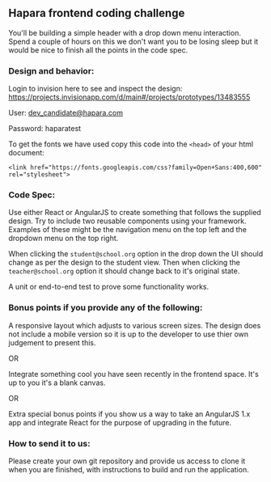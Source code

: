## Hapara frontend coding challenge

You'll be building a simple header with a drop down menu interaction. Spend a couple of hours on this we don't want you to be losing sleep but it would be nice to finish all the points in the code spec.

### Design and behavior:

Login to invision here to see and inspect the design: https://projects.invisionapp.com/d/main#/projects/prototypes/13483555

User: dev_candidate@hapara.com

Password: haparatest

To get the fonts we have used copy this code into the `<head>` of your html document:

`<link href="https://fonts.googleapis.com/css?family=Open+Sans:400,600" rel="stylesheet">`

### Code Spec:

Use either React or AngularJS to create something that follows the supplied design.
Try to include two reusable components using your framework. Examples of these might be the navigation menu on the top left and the dropdown menu on the top right.

When clicking the `student@school.org` option in the drop down the UI should change as per the design to the student view. Then when clicking the `teacher@school.org` option it should change back to it's original state.

A unit or end-to-end test to prove some functionality works.

### Bonus points if you provide any of the following: 

A responsive layout which adjusts to various screen sizes. The design does not include a mobile version so it is up to
the developer to use thier own judgement to present this.

OR

Integrate something cool you have seen recently in the frontend space. It's up to you it's a blank canvas.

OR

Extra special bonus points if you show us a way to take an AngularJS 1.x app and integrate React for the purpose of upgrading in the future.

### How to send it to us:

Please create your own git repository and provide us access to clone it when you are finished, with instructions to build and run the application.
